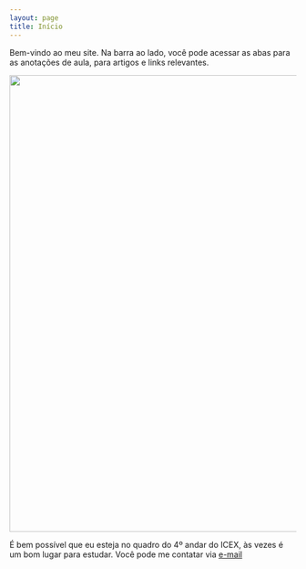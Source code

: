 ```yaml
---
layout: page
title: Início
---
```


Bem-vindo ao meu site. Na barra ao lado, você pode acessar as abas para as anotações de aula, para artigos e links relevantes.

<img src="https://github.com/SubGui/subgui.github.io/blob/master/images/alphonse.jpeg?raw=true" width="600" height="800">

É bem possível que eu esteja no quadro do 4º andar do ICEX, às vezes é um bom lugar para estudar. Você pode me contatar via [e-mail](url: "mailto:limint@ufmg.br")

